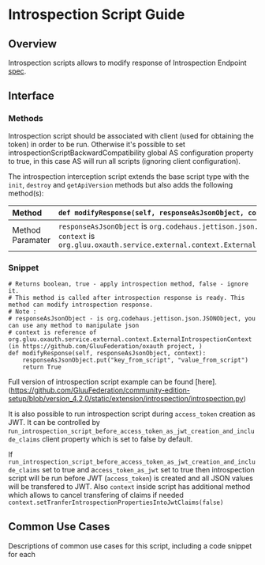 # Introspection Script Guide

## Overview

Introspection scripts allows to modify response of Introspection Endpoint [spec](https://datatracker.ietf.org/doc/html/rfc7662).

## Interface

### Methods

Introspection script should be associated with client (used for obtaining the token) in order to be run. Otherwise it's possible to set introspectionScriptBackwardCompatibility global AS configuration property to true, in this case AS will run all scripts (ignoring client configuration).

The introspection interception script extends the base script type with the `init`, `destroy` and `getApiVersion` methods but also adds the following method(s):

|Method |`def modifyResponse(self, responseAsJsonObject, context)`|
|:-----|:------|
| Method Paramater| `responseAsJsonObject` is `org.codehaus.jettison.json.JSONObject`<br/> `context` is <br/> `org.gluu.oxauth.service.external.context.ExternalIntrospectionContext`|


### Snippet

    # Returns boolean, true - apply introspection method, false - ignore it.
    # This method is called after introspection response is ready. This method can modify introspection response.
    # Note :
    # responseAsJsonObject - is org.codehaus.jettison.json.JSONObject, you can use any method to manipulate json
    # context is reference of org.gluu.oxauth.service.external.context.ExternalIntrospectionContext (in https://github.com/GluuFederation/oxauth project, )
    def modifyResponse(self, responseAsJsonObject, context):
        responseAsJsonObject.put("key_from_script", "value_from_script")
        return True
        
Full version of introspection script example can be found [here].(https://github.com/GluuFederation/community-edition-setup/blob/version_4.2.0/static/extension/introspection/introspection.py)

It is also possible to run introspection script during `access_token` creation as JWT. It can be controlled by r`un_introspection_script_before_access_token_as_jwt_creation_and_include_claims` client property which is set to false by default.

If `run_introspection_script_before_access_token_as_jwt_creation_and_include_claims` set to true and a`ccess_token_as_jwt` set to true then introspection script will be run before JWT (`access_token`) is created and all JSON values will be transfered to JWT. Also `context` inside script has additional method which allows to cancel transfering of claims if needed `context.setTranferIntrospectionPropertiesIntoJwtClaims(false)`
        
## Common Use Cases

Descriptions of common use cases for this script, including a code snippet for each
